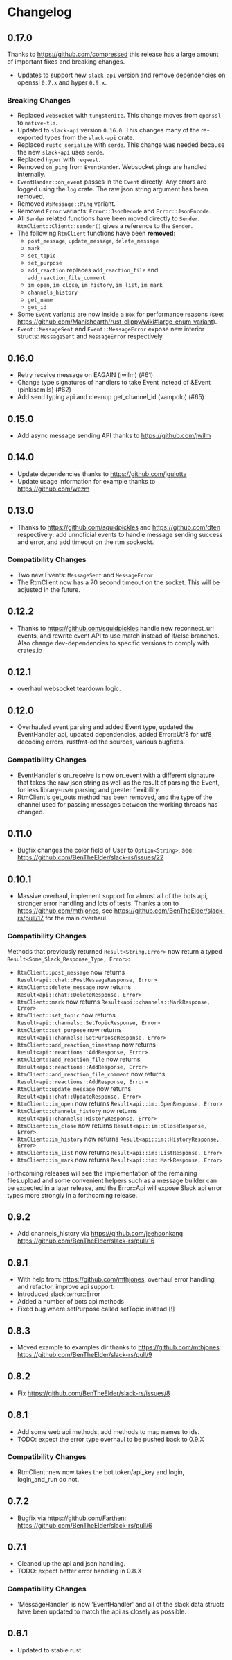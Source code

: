 # Changelog

## 0.17.0

Thanks to https://github.com/compressed this release has a large amount of
important fixes and breaking changes. 

- Updates to support new `slack-api` version and remove dependencies on openssl `0.7.x` and hyper
`0.9.x`.

### Breaking Changes

- Replaced `websocket` with `tungstenite`. This change moves from `openssl` to `native-tls`.
- Updated to `slack-api` version `0.16.0`. This changes many of the re-exported types
from the `slack-api` crate.
- Replaced `rustc_serialize` with `serde`. This change was needed because the new `slack-api` uses
`serde`.
- Replaced `hyper` with `reqwest`.
- Removed `on_ping` from `EventHander`. Websocket pings are handled internally.
- `EventHander::on_event` passes in the `Event` directly. Any errors are logged using the `log`
crate. The raw json string argument has been removed.
- Removed `WsMessage::Ping` variant.
- Removed `Error` variants: `Error::JsonDecode` and `Error::JsonEncode`.
- All `Sender` related functions have been moved directly to `Sender`. `RtmClient::Client::sender()`
gives a reference to the `Sender`.
- The following `RtmClient` functions have been **removed**:
  - `post_message`, `update_message`, `delete_message`
  - `mark`
  - `set_topic`
  - `set_purpose`
  - `add_reaction` replaces `add_reaction_file` and `add_reaction_file_comment`
  - `im_open`, `im_close`, `im_history`, `im_list`, `im_mark`
  - `channels_history`
  - `get_name`
  - `get_id`
- Some `Event` variants are now inside a `Box` for performance reasons (see:
https://github.com/Manishearth/rust-clippy/wiki#large_enum_variant).
- `Event::MessageSent` and `Event::MessageError` expose new interior structs: `MessageSent` and
`MessageError` respectively.

## 0.16.0
- Retry receive message on EAGAIN (jwilm) (#61)
- Change type signatures of handlers to take Event instead of &Event (pinkisemils) (#62)
- Add send typing api and cleanup get_channel_id (vampolo) (#65)

## 0.15.0
- Add async message sending API thanks to https://github.com/jwilm

## 0.14.0
- Update dependencies thanks to https://github.com/jgulotta
- Update usage information for example thanks to https://github.com/wezm

## 0.13.0
- Thanks to https://github.com/squidpickles and https://github.com/dten respectively: add unnoficial events to handle message sending success and error, and add timeout on the rtm sockeckt.

### Compatibility Changes
- Two new Events: `MessageSent` and `MessageError`
- The RtmClient now has a 70 second timeout on the socket. This will be adjusted in the future.

## 0.12.2
- Thanks to https://github.com/squidpickles handle new reconnect_url events, and rewrite event API to use match instead of if/else branches. Also change dev-dependencies to specific versions to comply with crates.io

## 0.12.1
- overhaul websocket teardown logic.

## 0.12.0
- Overhauled event parsing and added Event type, updated the EventHandler api, updated dependencies, added Error::Utf8 for utf8 decoding errors, rustfmt-ed the sources, various bugfixes.

### Compatibility Changes
- EventHandler's on_receive is now on_event with a different signature that takes the raw json string as well as the result of parsing the Event, for less library-user parsing and greater flexibility.
- RtmClient's get_outs method has been removed, and the type of the channel used for passing messages between the working threads has changed.


## 0.11.0
- Bugfix changes the color field of User to `Option<String>`, see: https://github.com/BenTheElder/slack-rs/issues/22

## 0.10.1
- Massive overhaul, implement support for almost all of the bots api, stronger error handling and lots of tests. Thanks a ton to https://github.com/mthjones, see https://github.com/BenTheElder/slack-rs/pull/17 for the main overhaul.

### Compatibility Changes
Methods that previously returned `Result<String,Error>` now return a typed `Result<Some_Slack_Response_Type, Error>`:

- `RtmClient::post_message` now returns `Result<api::chat::PostMessageResponse, Error>`
- `RtmClient::delete_message` now returns `Result<api::chat::DeleteResponse, Error>`
- `RtmClient::mark` now returns `Result<api::channels::MarkResponse, Error>`
- `RtmClient::set_topic` now returns `Result<api::channels::SetTopicResponse, Error>`
- `RtmClient::set_purpose` now returns `Result<api::channels::SetPurposeResponse, Error>`
- `RtmClient::add_reaction_timestamp` now returns `Result<api::reactions::AddResponse, Error>`
- `RtmClient::add_reaction_file` now returns `Result<api::reactions::AddResponse, Error>`
- `RtmClient::add_reaction_file_comment` now returns `Result<api::reactions::AddResponse, Error>`
- `RtmClient::update_message` now returns `Result<api::chat::UpdateResponse, Error>`
- `RtmClient::im_open` now returns `Result<api::im::OpenResponse, Error>`
- `RtmClient::channels_history` now returns `Result<api::channels::HistoryResponse, Error>`
- `RtmClient::im_close` now returns `Result<api::im::CloseResponse, Error>`
- `RtmClient::im_history` now returns `Result<api::im::HistoryResponse, Error>`
- `RtmClient::im_list` now returns `Result<api::im::ListResponse, Error>`
- `RtmClient::im_mark` now returns `Result<api::im::MarkResponse, Error>`

Forthcoming releases will see the implementation of the remaining files.upload and some convenient helpers such as a message builder can be expected in a later release, and the Error::Api will expose Slack api error types more strongly in a forthcoming release.

## 0.9.2
- Add channels_history via https://github.com/jeehoonkang https://github.com/BenTheElder/slack-rs/pull/16

## 0.9.1
- With help from: https://github.com/mthjones, overhaul error handling and refactor, improve api support.
- Introduced slack::error::Error
- Added a number of bots api methods
- Fixed bug where setPurpose called setTopic instead [!]

## 0.8.3
- Moved example to examples dir thanks to https://github.com/mthjones: https://github.com/BenTheElder/slack-rs/pull/9

## 0.8.2
- Fix https://github.com/BenTheElder/slack-rs/issues/8

## 0.8.1
- Add some web api methods, add methods to map names to ids.
- TODO: expect the error type overhaul to be pushed back to 0.9.X

### Compatibility Changes
- RtmClient::new now takes the bot token/api_key and login, login_and_run do not.

## 0.7.2
- Bugfix via https://github.com/Farthen: https://github.com/BenTheElder/slack-rs/pull/6

## 0.7.1
- Cleaned up the api and json handling.
- TODO: expect better error handling in 0.8.X

### Compatibility Changes
- 'MessageHandler' is now 'EventHandler' and all of the slack data structs have been updated to match the api as closely as possible.

## 0.6.1
- Updated to stable rust.
